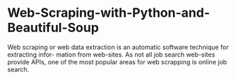 # Web-Scraping-with-Python-and-Beautiful-Soup
Web scraping or web data extraction is an automatic software technique for extracting infor- mation from web-sites. As not all job search web-sites provide APIs, one of the most popular areas for web scrapping is online job search.

